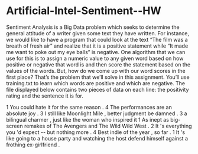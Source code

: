 # Artificial-Intel-Sentiment--HW

Sentiment Analysis is a Big Data problem which seeks to determine the general attitude of a writer given some text they have written. For instance, we would like to have a program that could look at the text “The film was a breath of fresh air” and realize that it is a positive statement while “It made me want to poke out my eye balls” is negative. 
One algorithm that we can use for this is to assign a numeric value to any given word based on how positive or negative that word is and then score the statement based on the values of the words. But, how do we come up with our word scores in the first place?
That’s the problem that we’ll solve in this assignment. You’ll use training.txt to learn which words are positive and which are negative.
The file displayed below contains two pieces of data on each line: the positivity rating and the sentence it is for. 

1 You could hate it for the same reason .
4 The performances are an absolute joy .
3 I still like Moonlight Mile , better judgment be damned .
3 a bilingual charmer , just like the woman who inspired it
1 As inept as big-screen remakes of The Avengers and The Wild Wild West .
2 It 's everything you 'd expect -- but nothing more .
4 Best indie of the year , so far .
1 It 's like going to a house party and watching the host defend himself against a frothing ex-girlfriend .
